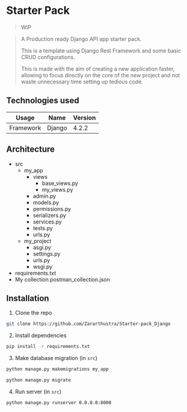 # Starter Pack
> WIP

> A Production ready Django API app starter pack.
> 
> This is a template using Django Rest Framework and some basic CRUD configurations.
> 
> This is made with the aim of creating a new application faster, allowing to focus directly on the core of the new project and not waste unnecessary time setting up tedious code.


## Technologies used

|Usage|Name|Version|
|-|-|-|
|Framework|Django|4.2.2

## Architecture

- src
  - my_app
    - views
      - base_views.py
      - my_views.py
    - admin.py
    - models.py
    - permissions.py
    - serializers.py
    - services.py
    - tests.py
    - urls.py
  - my_project
    - asgi.py
    - settings.py
    - urls.py
    - wsgi.py
- requirements.txt
- My collection.postman_collection.json

## Installation

1. Clone the repo
```bash
git clone https://github.com/Zararthustra/Starter-pack_Django
```

2. Install dependencies
```bash
pip install -r requirements.txt
```

3. Make database migration (in `src`)
```bash
python manage.py makemigrations my_app
```
```bash
python manage.py migrate
```

4. Run server (in `src`)
```bash
python manage.py runserver 0.0.0.0:8000
```

